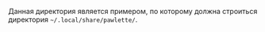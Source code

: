 Данная директория является примером, по которому должна строиться директория `~/.local/share/pawlette/`.
